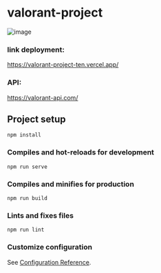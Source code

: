 # valorant-project
![image](https://github.com/user-attachments/assets/a219749d-bfcc-49a0-bc28-8f2c4ded4eb9)


### link deployment:
https://valorant-project-ten.vercel.app/

### API:
https://valorant-api.com/

## Project setup
```
npm install
```

### Compiles and hot-reloads for development
```
npm run serve
```

### Compiles and minifies for production
```
npm run build
```

### Lints and fixes files
```
npm run lint
```

### Customize configuration
See [Configuration Reference](https://cli.vuejs.org/config/).
